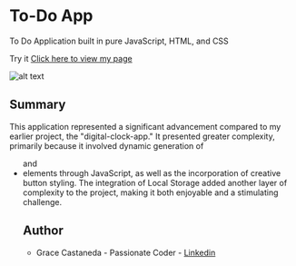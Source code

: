 # To-Do App

To Do Application built in pure JavaScript, HTML, and CSS

Try it [Click here to view my page](https://over45Codes.github.io/to-do-app/)



![alt text](https://github.com/graciicodes/to-do-app/blob/master/images/Grace's%20Todo%20List%20pic.png)

## Summary

This application represented a significant advancement compared to my earlier project, the "digital-clock-app." It presented greater complexity, primarily because it involved dynamic generation of <ul> and <li> elements through JavaScript, as well as the incorporation of creative button styling. The integration of Local Storage added another layer of complexity to the project, making it both enjoyable and a stimulating challenge.
<!--testing commits-->

## Author

- Grace Castaneda - Passionate Coder - [Linkedin](https://www.linkedin.com/in/castanedagrace/)

